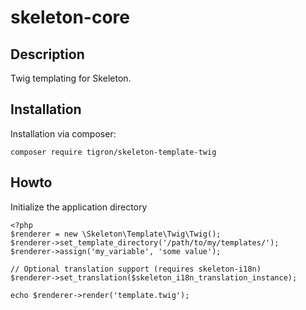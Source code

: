 # skeleton-core

## Description

Twig templating for Skeleton.

## Installation

Installation via composer:

    composer require tigron/skeleton-template-twig

## Howto

Initialize the application directory

    <?php
    $renderer = new \Skeleton\Template\Twig\Twig();
    $renderer->set_template_directory('/path/to/my/templates/');
    $renderer->assign('my_variable', 'some value');

    // Optional translation support (requires skeleton-i18n)
    $renderer->set_translation($skeleton_i18n_translation_instance);

    echo $renderer->render('template.twig');
